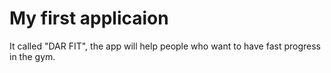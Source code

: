 # My first applicaion
It called "DAR FIT", the app will help people who want to have fast progress in the gym.
